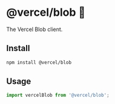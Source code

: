 # @vercel/blob 🚧

The Vercel Blob client.

## Install

```sh
npm install @vercel/blob
```

## Usage

```js
import vercelBlob from '@vercel/blob';
```
